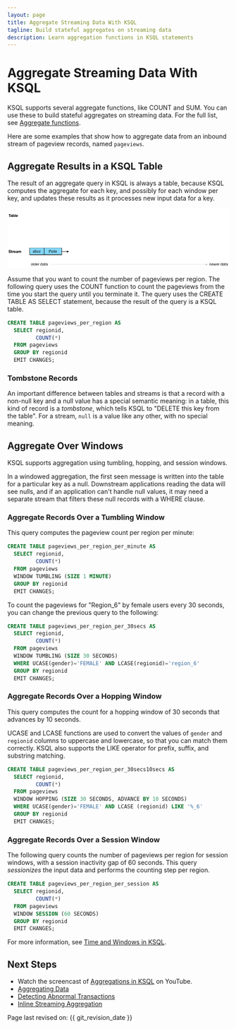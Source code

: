 ```yaml
---
layout: page
title: Aggregate Streaming Data With KSQL
tagline: Build stateful aggregates on streaming data
description: Learn aggregation functions in KSQL statements 
---
```


Aggregate Streaming Data With KSQL
==================================

KSQL supports several aggregate functions, like COUNT and SUM. You can
use these to build stateful aggregates on streaming data. For the full
list, see [Aggregate functions](ksqldb-reference/aggregate-functions.md).

Here are some examples that show how to aggregate data from an inbound
stream of pageview records, named `pageviews`.

Aggregate Results in a KSQL Table
---------------------------------

The result of an aggregate query in KSQL is always a table, because KSQL
computes the aggregate for each key, and possibly for each window per
key, and updates these results as it processes new input data for a key.

![A KSQL table aggregating results of a per-region count on a stream](../img/ksql-stream-table-numVisitedLocations.gif)

Assume that you want to count the number of pageviews per region. The
following query uses the COUNT function to count the pageviews from the
time you start the query until you terminate it. The query uses the
CREATE TABLE AS SELECT statement, because the result of the query is a
KSQL table.

```sql
CREATE TABLE pageviews_per_region AS
  SELECT regionid,
         COUNT(*)
  FROM pageviews
  GROUP BY regionid
  EMIT CHANGES;
```

### Tombstone Records

An important difference between tables and streams is that a record with
a non-null key and a null value has a special semantic meaning: in a
table, this kind of record is a *tombstone*, which tells KSQL to "DELETE
this key from the table". For a stream, `null` is a value like any other,
with no special meaning.

Aggregate Over Windows
----------------------

KSQL supports aggregation using tumbling, hopping, and session windows.

In a windowed aggregation, the first seen message is written into the
table for a particular key as a null. Downstream applications reading
the data will see nulls, and if an application can't handle null
values, it may need a separate stream that filters these null records
with a WHERE clause.

### Aggregate Records Over a Tumbling Window

This query computes the pageview count per region per minute:

```sql
CREATE TABLE pageviews_per_region_per_minute AS
  SELECT regionid,
         COUNT(*)
  FROM pageviews
  WINDOW TUMBLING (SIZE 1 MINUTE)
  GROUP BY regionid
  EMIT CHANGES;
```

To count the pageviews for "Region_6" by female users every 30 seconds,
you can change the previous query to the following:

```sql
CREATE TABLE pageviews_per_region_per_30secs AS
  SELECT regionid,
         COUNT(*)
  FROM pageviews
  WINDOW TUMBLING (SIZE 30 SECONDS)
  WHERE UCASE(gender)='FEMALE' AND LCASE(regionid)='region_6'
  GROUP BY regionid
  EMIT CHANGES;
```

### Aggregate Records Over a Hopping Window

This query computes the count for a hopping window of 30 seconds that
advances by 10 seconds.

UCASE and LCASE functions are used to convert the values of `gender` and
`regionid` columns to uppercase and lowercase, so that you can match
them correctly. KSQL also supports the LIKE operator for prefix, suffix,
and substring matching.

```sql
CREATE TABLE pageviews_per_region_per_30secs10secs AS
  SELECT regionid,
         COUNT(*)
  FROM pageviews
  WINDOW HOPPING (SIZE 30 SECONDS, ADVANCE BY 10 SECONDS)
  WHERE UCASE(gender)='FEMALE' AND LCASE (regionid) LIKE '%_6'
  GROUP BY regionid
  EMIT CHANGES;
```

### Aggregate Records Over a Session Window

The following query counts the number of pageviews per region for
session windows, with a session inactivity gap of 60 seconds. This query
*sessionizes* the input data and performs the counting step per region.

```sql
CREATE TABLE pageviews_per_region_per_session AS
  SELECT regionid,
         COUNT(*)
  FROM pageviews
  WINDOW SESSION (60 SECONDS)
  GROUP BY regionid
  EMIT CHANGES;
```

For more information, see
[Time and Windows in KSQL](../concepts/time-and-windows-in-ksql-queries.md).

Next Steps
----------

-   Watch the screencast of [Aggregations in
    KSQL](https://www.youtube.com/embed/db5SsmNvej4) on YouTube.
-   [Aggregating
    Data](https://www.confluent.io/stream-processing-cookbook/ksql-recipes/aggregating-data)
-   [Detecting Abnormal
    Transactions](https://www.confluent.io/stream-processing-cookbook/ksql-recipes/detecting-abnormal-transactions)
-   [Inline Streaming
    Aggregation](https://www.confluent.io/stream-processing-cookbook/ksql-recipes/inline-streaming-aggregation)

Page last revised on: {{ git_revision_date }}

